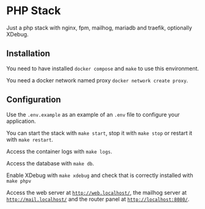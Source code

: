 # PHP Stack

Just a php stack with nginx, fpm, mailhog, mariadb and traefik, optionally XDebug.

## Installation

You need to have installed `docker compose` and `make` to use this environment.

You need a docker network named proxy `docker network create proxy`.

## Configuration

Use the `.env.example` as an example of an `.env` file to configure your application.

You can start the stack with `make start`, stop it with `make stop` or restart it with `make restart`.

Access the container logs with `make logs`.

Access the database with `make db`.

Enable XDebug with `make xdebug` and check that is correctly installed with `make phpv`

Access the web server at [`http://web.localhost/`](http://web.localhost/), the mailhog server at [`http://mail.localhost/`](http://mail.localhost/) and the router panel at [`http://localhost:8080/`](http://localhost:8080/).

